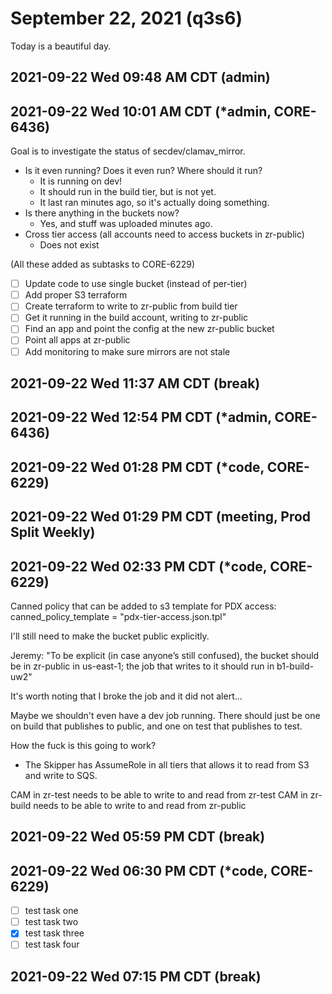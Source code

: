 # September 22, 2021 (q3s6)

Today is a beautiful day.

## 2021-09-22 Wed 09:48 AM CDT (admin)

## 2021-09-22 Wed 10:01 AM CDT (*admin, CORE-6436)

Goal is to investigate the status of secdev/clamav_mirror.

- Is it even running? Does it even run? Where should it run?
  - It is running on dev!
  - It should run in the build tier, but is not yet.
  - It last ran minutes ago, so it's actually doing something.
- Is there anything in the buckets now?
  - Yes, and stuff was uploaded minutes ago.
- Cross tier access (all accounts need to access buckets in zr-public)
  - Does not exist

(All these added as subtasks to CORE-6229)
- [ ] Update code to use single bucket (instead of per-tier)
- [ ] Add proper S3 terraform
- [ ] Create terraform to write to zr-public from build tier
- [ ] Get it running in the build account, writing to zr-public
- [ ] Find an app and point the config at the new zr-public bucket
- [ ] Point all apps at zr-public
- [ ] Add monitoring to make sure mirrors are not stale

## 2021-09-22 Wed 11:37 AM CDT (break)

## 2021-09-22 Wed 12:54 PM CDT (*admin, CORE-6436)

## 2021-09-22 Wed 01:28 PM CDT (*code, CORE-6229)

## 2021-09-22 Wed 01:29 PM CDT (meeting, Prod Split Weekly)

## 2021-09-22 Wed 02:33 PM CDT (*code, CORE-6229)

Canned policy that can be added to s3 template for PDX access:
canned_policy_template = "pdx-tier-access.json.tpl"

I'll still need to make the bucket public explicitly.

Jeremy: "To be explicit (in case anyone’s still confused), the bucket should be
in zr-public in us-east-1; the job that writes to it should run in b1-build-uw2"

It's worth noting that I broke the job and it did not alert...

Maybe we shouldn't even have a dev job running. There should just be one on
build that publishes to public, and one on test that publishes to test.

How the fuck is this going to work?
- The Skipper has AssumeRole in all tiers that allows it to read from S3 and write
to SQS.

CAM in zr-test needs to be able to write to and read from zr-test
CAM in zr-build needs to be able to write to and read from zr-public

## 2021-09-22 Wed 05:59 PM CDT (break)

## 2021-09-22 Wed 06:30 PM CDT (*code, CORE-6229)
- [ ] test task one
- [ ] test task two
- [x] test task three
- [ ] test task four

## 2021-09-22 Wed 07:15 PM CDT (break)


